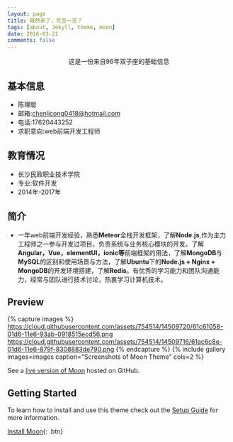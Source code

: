 ```yaml
---
layout: page
title: 既然来了，可否一览？
tags: [about, Jekyll, theme, moon]
date: 2016-03-21
comments: false
---
```

    
<center>这是一份来自96年双子座的基础信息</center>

## 基本信息
* 陈理聪
* 邮箱:chenlicong0418@hotmail.com
* 电话:17620443252
* 求职意向:web前端开发工程师

## 教育情况
* 长沙民政职业技术学院
* 专业:软件开发
* 2014年-2017年

## 简介
* 一年web前端开发经验，熟悉<b>Meteor</b>全栈开发框架，了解<b>Node.js</b>,作为主力工程师之一参与开发过项目，负责系统与业务核心模块的开发。了解<b>Angular，Vue，elementUI，ionic等</b>前端框架的用法，了解<b>MongoDB</b>与<b>MySQL</b>的区别和使用场景与方法，了解<b>Ubuntu</b>下的<b>Node.js + Nginx + MongoDB</b>的开发环境搭建，了解<b>Redis</b>。有优秀的学习能力和团队沟通能力，经常与团队进行技术讨论，热衷学习计算机技术。

## Preview

{% capture images %}
    https://cloud.githubusercontent.com/assets/754514/14509720/61c61058-01d6-11e6-93ab-0918515ecd56.png
    https://cloud.githubusercontent.com/assets/754514/14509716/61ac6c8e-01d6-11e6-879f-8308883de790.png
{% endcapture %}
{% include gallery images=images caption="Screenshots of Moon Theme" cols=2 %}

See a [live version of Moon](http://taylantatli.github.io/Moon) hosted on GitHub.

## Getting Started

To learn how to install and use this theme check out the [Setup Guide](http://taylantatli.me/Moon/moon-theme/) for more information.
      
[Install Moon](https://github.com/TaylanTatli/Moon){: .btn}
